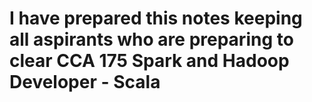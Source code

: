 # I have prepared this notes keeping all aspirants who are preparing to clear CCA 175 Spark and Hadoop Developer - Scala
